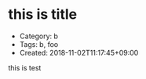 this is title
=============
- Category: b
- Tags: b, foo
- Created: 2018-11-02T11:17:45+09:00

this
is
test
